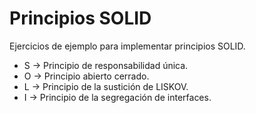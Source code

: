 # Principios SOLID
Ejercicios de ejemplo para implementar principios SOLID.

 - S -> Principio de responsabilidad única.
 - O -> Principio abierto cerrado.
 - L -> Principio de la sustición de LISKOV.
 - I -> Principio de la segregación de interfaces.

